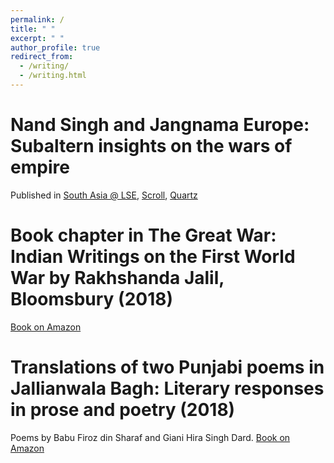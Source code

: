 ```yaml
---
permalink: /
title: " "
excerpt: " "
author_profile: true
redirect_from: 
  - /writing/
  - /writing.html
---
```


Nand Singh and Jangnama Europe: Subaltern insights on the wars of empire
======
Published in [South Asia @ LSE](https://blogs.lse.ac.uk/southasia/2017/04/05/nand-singh-and-jangnamah-europe-subaltern-insights-on-the-wars-of-empire/),
        [Scroll](https://scroll.in/magazine/834046/death-holds-no-fear-for-us-a-sikh-soldiers-insights-into-the-horrors-of-world-war-i),
        [Quartz](https://qz.com/india/955222/glimpses-of-indias-colonial-wars-through-the-sikh-footsoldiers-poetry/)


Book chapter in The Great War: Indian Writings on the First World War by Rakhshanda Jalil, Bloomsbury (2018)
======
[Book on Amazon](https://www.amazon.co.uk/The-Great-War/dp/9388271262)

Translations of two Punjabi poems in Jallianwala Bagh: Literary responses in prose and poetry (2018)
======
Poems by Babu Firoz din Sharaf and Giani Hira Singh Dard. [Book on Amazon](https://www.amazon.co.uk/Jallianwala-Bagh-Literary-Responses-Poetry/dp/9386906929)

